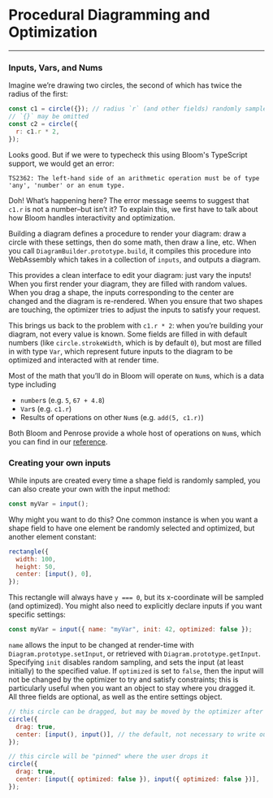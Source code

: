 <script setup>
import ProceduralDiagram from "../../../src/bloom-examples/ProceduralDiagram.vue";
</script>

# Procedural Diagramming and Optimization

---

### Inputs, Vars, and Nums

Imagine we’re drawing two circles, the second of which has twice the radius of the first:

```javascript
const c1 = circle({}); // radius `r` (and other fields) randomly sampled
// `{}` may be omitted
const c2 = circle({
  r: c1.r * 2,
});
```

Looks good. But if we were to typecheck this using Bloom's TypeScript support, we would get an error:

```
TS2362: The left-hand side of an arithmetic operation must be of type 'any', 'number' or an enum type.
```

Doh! What’s happening here? The error message seems to suggest that `c1.r` is not a number–but isn’t it? To explain this,
we first have to talk about how Bloom handles interactivity and optimization.

Building a diagram defines a procedure to render your diagram: draw a circle with these settings, then do some math,
then draw a line, etc. When you call `DiagramBuilder.prototype.build`, it compiles this procedure into WebAssembly which takes
in a collection of `inputs`, and outputs a diagram.

[//]: # "<ProceduralDiagram />"

This provides a clean interface to edit your diagram: just vary the inputs! When you first render your diagram, they
are filled with random values. When you drag a shape, the inputs corresponding to the center are changed and the diagram
is re-rendered. When you ensure that two shapes are touching, the optimizer tries to adjust the inputs to satisfy your
request.

This brings us back to the problem with `c1.r * 2`: when you’re building your diagram, not every value is known.
Some fields are filled in with default numbers (like `circle.strokeWidth`, which is by default `0`), but most are filled in
with type `Var`, which represent future inputs to the diagram to be optimized and interacted with at render time.

Most of the math that you’ll do in Bloom will operate on `Num`s, which is a data type including

- `number`s (e.g. `5`, `67 + 4.8`)
- `Var`s (e.g. `c1.r`)
- Results of operations on other `Num`s (e.g. `add(5, c1.r)`)

Both Bloom and Penrose provide a whole host of operations on `Num`s, which you can find in our
<a href="/bloom-docs/index.html" target="_blank">reference</a>.

### Creating your own inputs

While inputs are created every time a shape field is randomly sampled, you can also create your own with the input method:

```javascript
const myVar = input();
```

Why might you want to do this? One common instance is when you want a shape field to have one element be randomly
selected and optimized, but another element constant:

```javascript
rectangle({
  width: 100,
  height: 50,
  center: [input(), 0],
});
```

This rectangle will always have `y === 0`, but its x-coordinate will be sampled (and optimized). You might also need
to explicitly declare inputs if you want specific settings:

```javascript
const myVar = input({ name: "myVar", init: 42, optimized: false });
```

`name` allows the input to be changed at render-time with `Diagram.prototype.setInput`, or retrieved with
`Diagram.prototype.getInput`. Specifying `init` disables random sampling, and sets the input (at least initially) to the specified
value. If `optimized` is set to `false`, then the input will not be changed by the optimizer to try and satisfy
constraints; this is particularly useful when you want an object to stay where you dragged it. All three fields are
optional, as well as the entire settings object.

```javascript
// this circle can be dragged, but may be moved by the optimizer after the user releases it
circle({
  drag: true,
  center: [input(), input()], // the default, not necessary to write out
});

// this circle will be "pinned" where the user drops it
circle({
  drag: true,
  center: [input({ optimized: false }), input({ optimized: false })],
});
```
